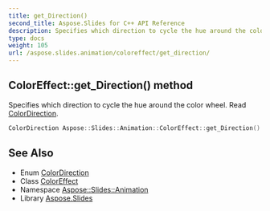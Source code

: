 ```yaml
---
title: get_Direction()
second_title: Aspose.Slides for C++ API Reference
description: Specifies which direction to cycle the hue around the color wheel. Read ColorDirection.
type: docs
weight: 105
url: /aspose.slides.animation/coloreffect/get_direction/
---
```

## ColorEffect::get_Direction() method


Specifies which direction to cycle the hue around the color wheel. Read [ColorDirection](../../colordirection/).

```cpp
ColorDirection Aspose::Slides::Animation::ColorEffect::get_Direction() override
```

## See Also

* Enum [ColorDirection](../../colordirection/)
* Class [ColorEffect](../)
* Namespace [Aspose::Slides::Animation](../../)
* Library [Aspose.Slides](../../../)